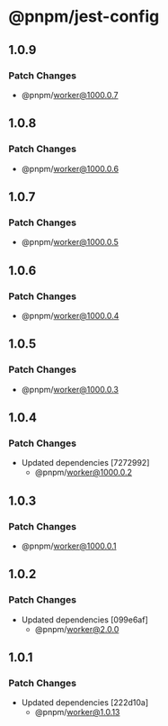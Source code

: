 # @pnpm/jest-config

## 1.0.9

### Patch Changes

- @pnpm/worker@1000.0.7

## 1.0.8

### Patch Changes

- @pnpm/worker@1000.0.6

## 1.0.7

### Patch Changes

- @pnpm/worker@1000.0.5

## 1.0.6

### Patch Changes

- @pnpm/worker@1000.0.4

## 1.0.5

### Patch Changes

- @pnpm/worker@1000.0.3

## 1.0.4

### Patch Changes

- Updated dependencies [7272992]
  - @pnpm/worker@1000.0.2

## 1.0.3

### Patch Changes

- @pnpm/worker@1000.0.1

## 1.0.2

### Patch Changes

- Updated dependencies [099e6af]
  - @pnpm/worker@2.0.0

## 1.0.1

### Patch Changes

- Updated dependencies [222d10a]
  - @pnpm/worker@1.0.13

